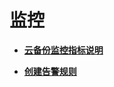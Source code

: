 # 监控<a name="cbr_03_0113"></a>

-   **[云备份监控指标说明](云备份监控指标说明.md)**  

-   **[创建告警规则](创建告警规则.md)**  


